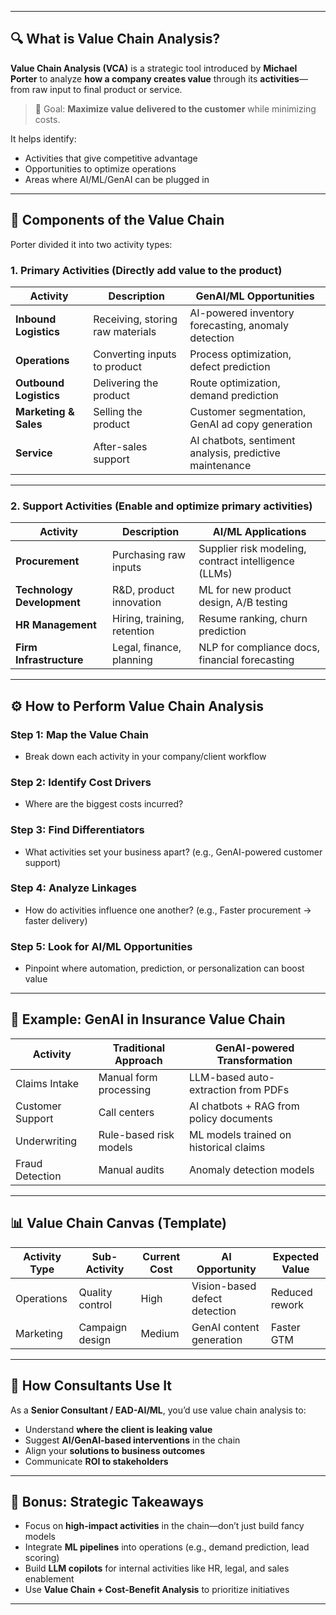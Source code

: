 
---

## 🔍 What is Value Chain Analysis?

**Value Chain Analysis (VCA)** is a strategic tool introduced by **Michael Porter** to analyze **how a company creates value** through its **activities**—from raw input to final product or service.

> 🔑 Goal: **Maximize value delivered to the customer** while minimizing costs.

It helps identify:

* Activities that give competitive advantage
* Opportunities to optimize operations
* Areas where AI/ML/GenAI can be plugged in

---

## 🧱 Components of the Value Chain

Porter divided it into two activity types:

### 1. **Primary Activities** (Directly add value to the product)

| Activity               | Description                      | GenAI/ML Opportunities                                  |
| ---------------------- | -------------------------------- | ------------------------------------------------------- |
| **Inbound Logistics**  | Receiving, storing raw materials | AI-powered inventory forecasting, anomaly detection     |
| **Operations**         | Converting inputs to product     | Process optimization, defect prediction                 |
| **Outbound Logistics** | Delivering the product           | Route optimization, demand prediction                   |
| **Marketing & Sales**  | Selling the product              | Customer segmentation, GenAI ad copy generation         |
| **Service**            | After-sales support              | AI chatbots, sentiment analysis, predictive maintenance |

---

### 2. **Support Activities** (Enable and optimize primary activities)

| Activity                   | Description                 | AI/ML Applications                                   |
| -------------------------- | --------------------------- | ---------------------------------------------------- |
| **Procurement**            | Purchasing raw inputs       | Supplier risk modeling, contract intelligence (LLMs) |
| **Technology Development** | R\&D, product innovation    | ML for new product design, A/B testing               |
| **HR Management**          | Hiring, training, retention | Resume ranking, churn prediction                     |
| **Firm Infrastructure**    | Legal, finance, planning    | NLP for compliance docs, financial forecasting       |

---

## ⚙️ How to Perform Value Chain Analysis

### Step 1: **Map the Value Chain**

* Break down each activity in your company/client workflow

### Step 2: **Identify Cost Drivers**

* Where are the biggest costs incurred?

### Step 3: **Find Differentiators**

* What activities set your business apart? (e.g., GenAI-powered customer support)

### Step 4: **Analyze Linkages**

* How do activities influence one another? (e.g., Faster procurement → faster delivery)

### Step 5: **Look for AI/ML Opportunities**

* Pinpoint where automation, prediction, or personalization can boost value

---

## 💼 Example: GenAI in Insurance Value Chain

| Activity         | Traditional Approach   | GenAI-powered Transformation            |
| ---------------- | ---------------------- | --------------------------------------- |
| Claims Intake    | Manual form processing | LLM-based auto-extraction from PDFs     |
| Customer Support | Call centers           | AI chatbots + RAG from policy documents |
| Underwriting     | Rule-based risk models | ML models trained on historical claims  |
| Fraud Detection  | Manual audits          | Anomaly detection models                |

---

## 📊 Value Chain Canvas (Template)

| Activity Type | Sub-Activity    | Current Cost | AI Opportunity                | Expected Value |
| ------------- | --------------- | ------------ | ----------------------------- | -------------- |
| Operations    | Quality control | High         | Vision-based defect detection | Reduced rework |
| Marketing     | Campaign design | Medium       | GenAI content generation      | Faster GTM     |

---

## 🎯 How Consultants Use It

As a **Senior Consultant / EAD-AI/ML**, you’d use value chain analysis to:

* Understand **where the client is leaking value**
* Suggest **AI/GenAI-based interventions** in the chain
* Align your **solutions to business outcomes**
* Communicate **ROI to stakeholders**

---

## 🧠 Bonus: Strategic Takeaways

* Focus on **high-impact activities** in the chain—don’t just build fancy models
* Integrate **ML pipelines** into operations (e.g., demand prediction, lead scoring)
* Build **LLM copilots** for internal activities like HR, legal, and sales enablement
* Use **Value Chain + Cost-Benefit Analysis** to prioritize initiatives

---


